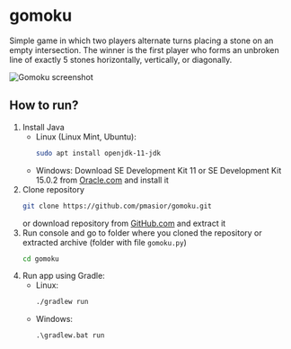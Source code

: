 # gomoku
Simple game in which two players alternate turns placing a stone on an empty intersection. The winner is the first player who forms an unbroken line of exactly 5 stones horizontally, vertically, or diagonally.

![Gomoku screenshot](https://pmasior.github.io/images/gomoku.png)

## How to run?
1. Install Java 
    * Linux (Linux Mint, Ubuntu): 
        ```bash
        sudo apt install openjdk-11-jdk
        ```
    * Windows: Download SE Development Kit 11 or SE Development Kit 15.0.2 from [Oracle.com](https://www.oracle.com/java/technologies/javase-jdk15-downloads.html) and install it
2. Clone repository
    ```bash
    git clone https://github.com/pmasior/gomoku.git
    ```
    or download repository from [GitHub.com](https://github.com/pmasior/gomoku/archive/refs/heads/main.zip) and extract it
3. Run console and go to folder where you cloned the repository or extracted archive (folder with file `gomoku.py`)
    ```bash
    cd gomoku
    ```
4. Run app using Gradle:
    * Linux:
        ```bash
        ./gradlew run
        ```
    * Windows:
        ```batch
        .\gradlew.bat run
        ```
